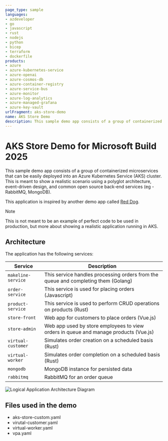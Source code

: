 ```yaml
---
page_type: sample
languages:
- azdeveloper
- go
- javascript
- rust
- nodejs
- python
- bicep
- terraform
- dockerfile
products:
- azure
- azure-kubernetes-service
- azure-openai
- azure-cosmos-db
- azure-container-registry
- azure-service-bus
- azure-monitor
- azure-log-analytics
- azure-managed-grafana
- azure-key-vault
urlFragment: aks-store-demo
name: AKS Store Demo
description: This sample demo app consists of a group of containerized microservices that can be easily deployed into an Azure Kubernetes Service (AKS) cluster. 
---
```

<!-- YAML front-matter schema: https://review.learn.microsoft.com/en-us/help/contribute/samples/process/onboarding?branch=main#supported-metadata-fields-for-readmemd -->

# AKS Store Demo for Microsoft Build 2025

This sample demo app consists of a group of containerized microservices that can be easily deployed into an Azure Kubernetes Service (AKS) cluster. This is meant to show a realistic scenario using a polyglot architecture, event-driven design, and common open source back-end services (eg - RabbitMQ, MongoDB). 

This application is inspired by another demo app called [Red Dog](https://github.com/Azure/reddog-code).

> [!NOTE]
> This is not meant to be an example of perfect code to be used in production, but more about showing a realistic application running in AKS. 

<!-- 
To walk through a quick deployment of this application, see the [AKS Quickstart](https://learn.microsoft.com/azure/aks/learn/quick-kubernetes-deploy-cli).

To walk through a complete experience where this code is packaged into container images, uploaded to Azure Container Registry, and then run in and AKS cluster, see the [AKS Tutorials](https://learn.microsoft.com/azure/aks/tutorial-kubernetes-prepare-app).

 -->

## Architecture

The application has the following services: 

| Service | Description |
| --- | --- |
| `makeline-service` | This service handles processing orders from the queue and completing them (Golang) |
| `order-service` | This service is used for placing orders (Javascript) |
| `product-service` | This service is used to perform CRUD operations on products (Rust) |
| `store-front` | Web app for customers to place orders (Vue.js) |
| `store-admin` | Web app used by store employees to view orders in queue and manage products (Vue.js) | 
| `virtual-customer` | Simulates order creation on a scheduled basis (Rust) |
| `virtual-worker` | Simulates order completion on a scheduled basis (Rust) |
| `mongodb` | MongoDB instance for persisted data |
| `rabbitmq` | RabbitMQ for an order queue |

![Logical Application Architecture Diagram](assets/demo-arch-with-openai.png)

## Files used in the demo
* aks-store-custom.yaml
* virutal-customer.yaml
* virtual-worker.yaml
* vpa.yaml